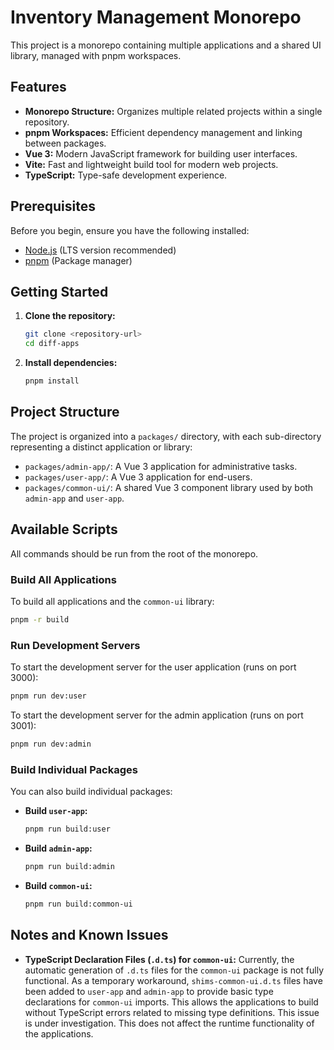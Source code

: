 # Inventory Management Monorepo

This project is a monorepo containing multiple applications and a shared UI library, managed with pnpm workspaces.

## Features

* **Monorepo Structure:** Organizes multiple related projects within a single repository.
* **pnpm Workspaces:** Efficient dependency management and linking between packages.
* **Vue 3:** Modern JavaScript framework for building user interfaces.
* **Vite:** Fast and lightweight build tool for modern web projects.
* **TypeScript:** Type-safe development experience.

## Prerequisites

Before you begin, ensure you have the following installed:

* [Node.js](https://nodejs.org/en/) (LTS version recommended)
* [pnpm](https://pnpm.io/installation) (Package manager)

## Getting Started

1. **Clone the repository:**

    ```bash
    git clone <repository-url>
    cd diff-apps
    ```

2. **Install dependencies:**

    ```bash
    pnpm install
    ```

## Project Structure

The project is organized into a `packages/` directory, with each sub-directory representing a distinct application or library:

* `packages/admin-app/`: A Vue 3 application for administrative tasks.
* `packages/user-app/`: A Vue 3 application for end-users.
* `packages/common-ui/`: A shared Vue 3 component library used by both `admin-app` and `user-app`.

## Available Scripts

All commands should be run from the root of the monorepo.

### Build All Applications

To build all applications and the `common-ui` library:

```bash
pnpm -r build
```

### Run Development Servers

To start the development server for the user application (runs on port 3000):

```bash
pnpm run dev:user
```

To start the development server for the admin application (runs on port 3001):

```bash
pnpm run dev:admin
```

### Build Individual Packages

You can also build individual packages:

* **Build `user-app`:**

    ```bash
    pnpm run build:user
    ```

* **Build `admin-app`:**

    ```bash
    pnpm run build:admin
    ```

* **Build `common-ui`:**

    ```bash
    pnpm run build:common-ui
    ```

## Notes and Known Issues

* **TypeScript Declaration Files (`.d.ts`) for `common-ui`:** Currently, the automatic generation of `.d.ts` files for the `common-ui` package is not fully functional. As a temporary workaround, `shims-common-ui.d.ts` files have been added to `user-app` and `admin-app` to provide basic type declarations for `common-ui` imports. This allows the applications to build without TypeScript errors related to missing type definitions. This issue is under investigation. This does not affect the runtime functionality of the applications.
